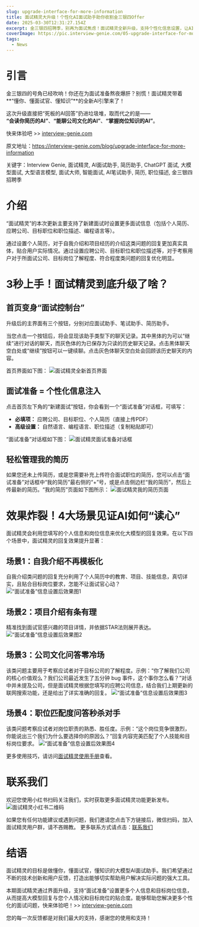 ```yaml
---
slug: upgrade-interface-for-more-information
title: 面试精灵大升级！个性化AI面试助手助你收割金三银四Offer
date: 2025-03-30T12:31:27.154Z
excerpt: 金三银四招聘季，别再为面试焦虑！面试精灵全新升级，支持个性化信息设置，让AI回复精准贴合你的简历和目标岗位，助您拿到心仪 Offer。赶紧注册体验吧！
coverImage: https://pic.interview-genie.com/05-upgrade-interface-for-more-information-prepare.jpg
tags:
  - News
---
```


# 引言
金三银四的号角已经吹响！你还在为面试准备熬夜爆肝？别慌！面试精灵带着**“懂你、懂面试官、懂知识”**的全新AI引擎来了！

这次升级直接把“死板的AI回答”扔进垃圾堆，取而代之的是——  
**“会读你简历的AI”**、**“能聊公司文化的AI”**、**“掌握岗位知识的AI”**。  

快来体验吧 >> [interview-genie.com](https://interview-genie.com)

原文地址：https://interview-genie.com/blog/upgrade-interface-for-more-information

关键字：Interview Genie, 面试精灵, AI面试助手, 简历助手, ChatGPT 面试, 大模型面试, 大型语言模型, 面试大师, 智能面试, AI笔试助手, 简历, 职位描述, 金三银四招聘季

# 介绍
“面试精灵”的本次更新主要支持了新建面试时设置更多面试信息（包括个人简历、应聘公司、目标职位和职位描述、编程语言等）。

通过设置个人简历，对于自我介绍和项目经历的介绍这类问题的回复更加真实具体，贴合用户实际情况。通过设置应聘公司、目标职位和职位描述等，对于考察用户对于所面试公司、目标岗位了解程度、符合程度类问题的回复优化明显。

# 3秒上手！面试精灵到底升级了啥？
## 首页变身“面试控制台”
升级后的主界面有三个按钮，分别对应面试助手、笔试助手、简历助手。

当您点击一个按钮后，将会显现该助手类型下的聊天记录。其中黑体的为可以“继续”进行对话的聊天，而灰色体的为已保存为只读的历史聊天记录。点击黑体聊天空白处或“继续”按钮可以一键续聊。点击灰色体聊天空白处会回顾该历史聊天的内容。

首页界面如下图：
![面试精灵全新首页界面](https://pic.interview-genie.com/05-upgrade-interface-for-more-information-home.jpg)


## 面试准备 = 个性化信息注入
点击首页左下角的“新建面试”按钮，你会看到一个“面试准备”对话框，可填写：
- **必填项：** 应聘公司、目标职位、个人简历（直接上传PDF）
- **高级设置：** 自然语言、编程语言、职位描述（复制粘贴即可）

“面试准备”对话框如下图：
![面试精灵面试准备对话框](https://pic.interview-genie.com/05-upgrade-interface-for-more-information-prepare.jpg)


## 轻松管理我的简历
如果您还未上传简历，或是您需要补充上传符合面试职位的简历，您可以点击“面试准备”对话框中“我的简历”最右侧的“+”号，或是点击侧边栏“我的简历”，然后上传最新的简历。“我的简历”页面如下图所示：
![面试精灵我的简历页面](https://pic.interview-genie.com/05-upgrade-interface-for-more-information-resumes.jpg)

# 效果炸裂！4大场景见证AI如何“读心”
面试精灵会利用您填写的个人信息和岗位信息来优化大模型的回复效果。在以下四个场景中，面试精灵的回复效果提升显著：

## 场景1：自我介绍不再模板化
   自我介绍类问题的回复充分利用了个人简历中的教育、项目、技能信息，真切详实，且贴合目标岗位要求，怎能不让面试官心动？
   ![“面试准备”信息设置后效果图1](https://pic.interview-genie.com/05-upgrade-interface-for-more-information-compare1.jpg)
## 场景2：项目介绍有条有理
   精准找到面试官感兴趣的项目详情，并依据STAR法则展开表达。
   ![“面试准备”信息设置后效果图2](https://pic.interview-genie.com/05-upgrade-interface-for-more-information-compare2.jpg)
## 场景3：公司文化问答零冷场
   该类问题主要用于考察应试者对于目标公司的了解程度。示例：“你了解我们公司的核心价值观么？我们公司最近发生了五分钟 bug 事件，这个事你怎么看？”对话中并未提及公司，但是面试精灵根据您填写的应聘公司信息，结合我们上期更新的联网搜索功能，还是给出了详实准确的回复。
   ![“面试准备”信息设置后效果图3](https://pic.interview-genie.com/05-upgrade-interface-for-more-information-compare3.jpg)
## 场景4：职位匹配度问答秒杀对手
   该类问题考察应试者对岗位职责的熟悉、胜任度。示例：“这个岗位竞争很激烈，你能说出三个我们为什么要选择你的原因么？”回复内容完美匹配了个人技能和目标岗位要求。
   ![“面试准备”信息设置后效果图4](https://pic.interview-genie.com/05-upgrade-interface-for-more-information-compare4.jpg)

更多使用技巧，请访问[面试精灵使用手册](https://interview-genie.com/blog/how2use)查看。

# 联系我们
欢迎您使用小红书扫码关注我们，实时获取更多面试精灵功能更新发布。
![面试精灵小红书二维码](https://pic.interview-genie.com/interview-genie-XiaoHongShu.jpg)

如果您有任何功能建议或遇到问题，我们邀请您点击下方链接后，微信扫码，加入面试精灵用户群，请不吝赐教。
更多联系方式请点击：[联系我们](https://interview-genie.com/blog/contact-us)

# 结语
面试精灵的目标是做懂你，懂面试官，懂知识的大模型AI面试助手。我们希望通过不断的技术创新和用户反馈，打造出能够切实帮助用户解决实际问题的强大工具。

本期面试精灵通过界面升级，支持“面试准备”设置更多个人信息和目标岗位信息，从而提高大模型回复与您个人情况和目标岗位的贴合度。能够帮助您解决更多个性化的面试问题，快来体验吧！>> [interview-genie.com](https://interview-genie.com)

您的每一次反馈都是对我们最大的支持，感谢您的使用和支持！